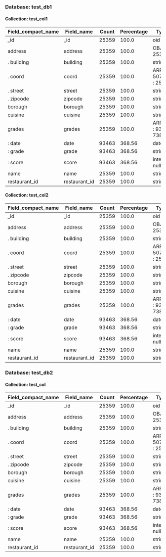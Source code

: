 
### Database: test_db1
#### Collection: test_col1 
|Field_compact_name     |Field_name        |Count     |Percentage     |Types_count                                   |
|-----------------------|------------------|----------|---------------|----------------------------------------------|
|_id                    |_id               |25359     |100.0          |oid : 25359                                   |
|address                |address           |25359     |100.0          |OBJECT : 25359                                |
| . building            |building          |25359     |100.0          |string : 25359                                |
| . coord               |coord             |25359     |100.0          |ARRAY(float : 50714, null : 2) : 25359        |
| . street              |street            |25359     |100.0          |string : 25359                                |
| . zipcode             |zipcode           |25359     |100.0          |string : 25359                                |
|borough                |borough           |25359     |100.0          |string : 25359                                |
|cuisine                |cuisine           |25359     |100.0          |string : 25359                                |
|grades                 |grades            |25359     |100.0          |ARRAY(OBJECT : 93463, null : 738) : 25359     |
| : date                |date              |93463     |368.56         |date : 93463                                  |
| : grade               |grade             |93463     |368.56         |string : 93463                                |
| : score               |score             |93463     |368.56         |integer : 93450, null : 13                    |
|name                   |name              |25359     |100.0          |string : 25359                                |
|restaurant_id          |restaurant_id     |25359     |100.0          |string : 25359                                |

#### Collection: test_col2 
|Field_compact_name     |Field_name        |Count     |Percentage     |Types_count                                   |
|-----------------------|------------------|----------|---------------|----------------------------------------------|
|_id                    |_id               |25359     |100.0          |oid : 25359                                   |
|address                |address           |25359     |100.0          |OBJECT : 25359                                |
| . building            |building          |25359     |100.0          |string : 25359                                |
| . coord               |coord             |25359     |100.0          |ARRAY(float : 50714, null : 2) : 25359        |
| . street              |street            |25359     |100.0          |string : 25359                                |
| . zipcode             |zipcode           |25359     |100.0          |string : 25359                                |
|borough                |borough           |25359     |100.0          |string : 25359                                |
|cuisine                |cuisine           |25359     |100.0          |string : 25359                                |
|grades                 |grades            |25359     |100.0          |ARRAY(OBJECT : 93463, null : 738) : 25359     |
| : date                |date              |93463     |368.56         |date : 93463                                  |
| : grade               |grade             |93463     |368.56         |string : 93463                                |
| : score               |score             |93463     |368.56         |integer : 93450, null : 13                    |
|name                   |name              |25359     |100.0          |string : 25359                                |
|restaurant_id          |restaurant_id     |25359     |100.0          |string : 25359                                |


### Database: test_db2
#### Collection: test_col 
|Field_compact_name     |Field_name        |Count     |Percentage     |Types_count                                   |
|-----------------------|------------------|----------|---------------|----------------------------------------------|
|_id                    |_id               |25359     |100.0          |oid : 25359                                   |
|address                |address           |25359     |100.0          |OBJECT : 25359                                |
| . building            |building          |25359     |100.0          |string : 25359                                |
| . coord               |coord             |25359     |100.0          |ARRAY(float : 50714, null : 2) : 25359        |
| . street              |street            |25359     |100.0          |string : 25359                                |
| . zipcode             |zipcode           |25359     |100.0          |string : 25359                                |
|borough                |borough           |25359     |100.0          |string : 25359                                |
|cuisine                |cuisine           |25359     |100.0          |string : 25359                                |
|grades                 |grades            |25359     |100.0          |ARRAY(OBJECT : 93463, null : 738) : 25359     |
| : date                |date              |93463     |368.56         |date : 93463                                  |
| : grade               |grade             |93463     |368.56         |string : 93463                                |
| : score               |score             |93463     |368.56         |integer : 93450, null : 13                    |
|name                   |name              |25359     |100.0          |string : 25359                                |
|restaurant_id          |restaurant_id     |25359     |100.0          |string : 25359                                |

